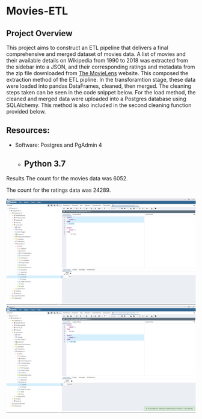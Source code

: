 # Movies-ETL
## Project Overview

This project aims to construct an ETL pipeline that delivers a final comprehensive and merged dataset of movies data. A list of movies and their available details on Wikipedia from 1990 to 2018 was extracted from the sidebar into a JSON, and their corresponding ratings and metadata from the zip file downloaded from [The MovieLens](https://www.themoviedb.org/) website. This composed the extraction method of the ETL pipline. In the transforamtion stage, these data were loaded into pandas DataFrames, cleaned, then merged. The cleaning steps taken can be seen in the code snippet below. For the load method, the cleaned and merged data were uploaded into a Postgres database using SQLAlchemy. This method is also included in the second cleaning function provided below.

## Resources:
- Software: Postgres and PgAdmin 4
  - Python 3.7
    -   
Results
The count for the movies data was 6052.

The count for the ratings data was 24289.

![Movies_DB](/Resources/movies_query.png)
![Ratings_DB](/Resources/ratings_query.png)
